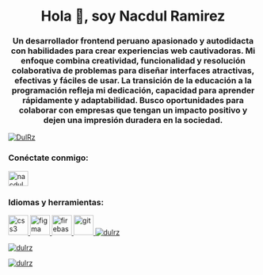 <h1 align="center">Hola 👋, soy Nacdul Ramirez</h1>
<h3 align="center">Un desarrollador frontend peruano apasionado y autodidacta con habilidades para crear experiencias web cautivadoras. Mi enfoque combina creatividad, funcionalidad y resolución colaborativa de problemas para diseñar interfaces atractivas, efectivas y fáciles de usar. La transición de la educación a la programación refleja mi dedicación, capacidad para aprender rápidamente y adaptabilidad. Busco oportunidades para colaborar con empresas que tengan un impacto positivo y dejen una impresión duradera en la sociedad.</h3>

<p align="left"> <a href="https://github.com/ryo-ma/ github-profile-trofeo"><img src="https://github-profile-tropico.vercel.app/?username=DulRz" alt="DulRz" /></a> </p>

<h3 align= "left">Conéctate conmigo:</h3>
<p align="left">
<a href="https://linkedin.com/in/nacdul ramirez zavala" target="blank"><img align=" center" src="https://raw.githubusercontent.com/rahuldkjain/github-profile-readme-generator/master/src/images/icons/Social/linked-in-alt.svg" alt="nacdul ramirez zavala" height="30" width="40" /></a>
</p>

<h3 align="left">Idiomas y herramientas:</h3>
<p align="left"> <a href="https ://www.w3schools.com/css/" target="_blank" rel="noreferrer"> <img src="https://raw.githubusercontent.com/devicons/devicon/master/icons/css3/css3- original-wordmark.svg" alt="css3" width="40" height="40"/> </a> <a href="https://www.figma.com/" target="_blank" rel= "noreferrer"> <img src="https://www.vectorlogo.zone/logos/figma/figma-icon.svg" alt="figma" width="40" height="40"/> </a> <a href="https://firebase.google.com/" target="_blank" rel="noreferrer"> <img src="https://www.vectorlogo.zone/logos/firebase/firebase-icon. svg" alt="firebase" width="40" height="40"/> </a> <a href="https://git-scm.com/" target="_blank" rel="noreferrer"> <img src="https://www.vectorlogo.zone/logos/git-scm/git-scm-icon.svg" alt="git" width="40" height="40"/> </a> <a href="https://www.w3.org/html/" target="_blank" rel="noreferrer"> <img src="https://raw.githubusercontent.

<p><img align="left" src="https://github-readme-stats.vercel.app/api/top-langs?username=dulrz&show_icons=true&locale=en&layout=compact" alt="dulrz" /> </p>

<p> <img align="center" src="https://github-readme-stats.vercel.app/api?username=dulrz&show_icons=true&locale=en" alt="dulrz" /> </p>

<p><img align="center" src="https://github-readme-streak-stats.herokuapp.com/?user=dulrz&" alt="dulrz" /></p>
